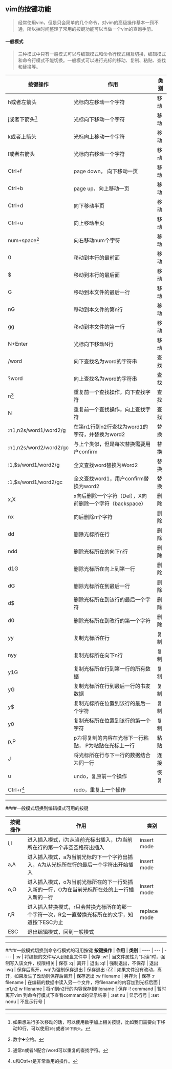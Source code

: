 ## vim的按键功能

>经常使用vim，但是只会简单的几个命令，对vim的高级操作基本一窍不通，所以抽时间整理了常用的按键功能可以当做一个vim的查询手册。

#### 一般模式
>三种模式中只有一般模式可以与编辑模式和命令行模式相互切换，编辑模式和命令行模式不能切换。一般模式可以进行光标的移动、复制、粘贴、查找和替换等。

**按键操作** | **作用** | **类别** |
---- | --- | ---- |
h或者左箭头 | 光标向左移动一个字符  | 移动
j或者下箭头[^1] | 光标向下移动一个字符  | 移动 
k或者上箭头 | 光标向上移动一个字符  | 移动
l或者右箭头 | 光标向右移动一个字符  | 移动
Ctrl+f    | page down， 向下移动一页 | 移动
Ctrl+b    | page up，向上移动一页    |移动
Ctrl+d    | 向下移动半页    | 移动
Ctrl+u    | 向上移动半页    | 移动
num+space[^2] | 向右移动num个字符 | 移动
0    | 移动到本行的最前面 | 移动
$    | 移动到本行的最后面 | 移动
G    | 移动到本文件的最后一行 | 移动
nG   | 移动到本文件的第n行 |移动
gg   | 移动到本文件的第一行 |移动
N+Enter | 光标向下移动N行 | 移动
/word   | 向下查找名为word的字符串 | 查找
?word   | 向上查找名为word的字符串 | 查找
n[^3]    | 重复前一个查找操作，向下查找字符 | 查找
N    | 重复前一个查找操作，向上查找字符 | 查找
:n1,n2s/word1/word2/g | 在第n1行到n2行查找为word1的字符，并替换为word2 | 替换
:n1,n2s/word2/word2/gc | 与上个类似，但是每次替换需要用户confirm | 替换
:1,$s/word1/word2/g | 全文查找word替换为Word2 | 替换
:1,$s/word1/word2/gc | 全文查找word1，用户confirm替换为word2 | 替换
x,X    | x向后删除一个字符（Del），X向前删除一个字符（backspace） | 删除
nx    | 向后删除n个字符 | 删除
dd    | 删除光标所在行 | 删除
ndd    | 删除光标所在的向下n行 | 删除
d1G    | 删除光标所在向上到第一行    | 删除
dG    | 删除光标所在到最后一行 | 删除
d$    | 删除光标所在到该行的最后一个字符 | 删除
d0 | 删除光标所在到改行的第一个字符 | 删除
yy | 复制光标所在行 | 复制
nyy | 复制光标所在向下n行 | 复制
y1G | 复制光标所在行到第一行的所有数据 | 复制
yG | 复制光标所在行到最后一行的书友数据 | 复制
y$ | 复制光标所在位置到该行的最后一个字符 | 复制
y0 | 复制光标所在位置到该行的第一个字符 | 复制
p,P | p为将复制的内容在光标下一行粘贴， P为粘贴在光标上一行 | 粘贴
J | 将光标所在行与下一行的数据结合为同一行 | 连接
u | undo，复原前一个操作 | 恢复
Ctrl+r[^4] | redo，重复上一个操作 | 

---

####一般模式切换到编辑模式可用的按键

**按键操作** | **作用** | **类别** |
---- | --- | ---- |
i,I | 进入插入模式，i为从当前光标出插入，I为当前所在行的第一个非空空格符出插入 | insert mode
a,A | 进入插入模式，a为当前光标的下一个字符出插入，A为从光标所在行的最后一个字符出开始插入| insert mode
o,O | 进入插入模式，o为当前光标所在的下一行处插入新的一行，O为在当前光标所在处的上一行插入新的一行 | insert mode
r,R | 进入插入替换模式，r只会替换光标所在的那一个字符一次，R会一直替换光标所在的文字，知道按下ESC为止 | replace mode
ESC | 退出编辑模式，回到一般模式 | 

---

####一般模式切换到命令行模式的可用按键
**按键操作** | **作用** | **类别** |
---- | --- | ---- |
:w | 将编辑的文件写入到硬盘文件中 | 保存
:w! | 当文件属性为“只读”时，强制写入该文件，权限相关 | 保存
:q | 离开 | 退出
:q! | 强制退出，不保存 | 退出
:wq | 保存后离开，wq!为强制保存退出 | 保存退出
:ZZ | 如果文件没有改动，离开，如果发生了改动则保存后离开 | 保存退出
:w filename | 另存为 | 保存
:r filename | 在编辑的数据中读入另一个文件，将filename的内容加到光标后面 | 
:n1,n2 w filename | 将n1到n2行的内容保存到filename | 保存
:! command | 暂时离开vim 到命令行模式下查看command的显示结果 | 
:set nu | 显示行号 |
:set nonu | 不显示行号 | 

---

[^1]:如果想进行多次移动的话，可以使用数字加上相关按键，比如我们需要向下移动10行，可以使用```10j```或者```10下箭头```。
[^2]:数字➕空格。
[^3]:通常n或者N配合/word可以重复的查找字符。
[^4]:u和Ctrl+r是非常重用的操作。
